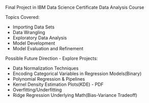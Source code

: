 Final Project in IBM Data Science Certificate Data Analysis Course

Topics Covered: 
- Importing Data Sets
- Data Wrangling
- Exploratory Data Analysis
- Model Development
- Model Evaluation and Refinement

Possible Future Direction - Explore Projects:
- Data Normalization Techniques
- Encoding Categorical Variables in Regression Models(Binary)
- Polynomial Regression & Pipelines
- Kernel Density Estimation Plots(KDE) - PDF
- Overfitting/Underfitting
- Ridge Regression Underlying Math(Bias-Variance Tradeoff)
